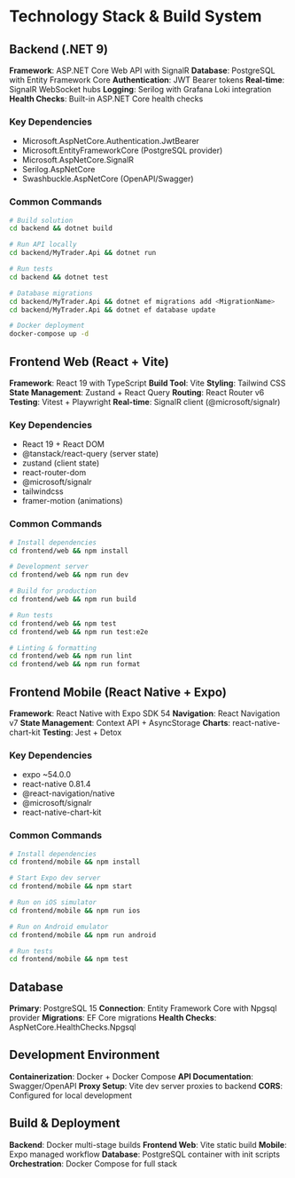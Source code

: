 # Technology Stack & Build System

## Backend (.NET 9)

**Framework**: ASP.NET Core Web API with SignalR
**Database**: PostgreSQL with Entity Framework Core
**Authentication**: JWT Bearer tokens
**Real-time**: SignalR WebSocket hubs
**Logging**: Serilog with Grafana Loki integration
**Health Checks**: Built-in ASP.NET Core health checks

### Key Dependencies
- Microsoft.AspNetCore.Authentication.JwtBearer
- Microsoft.EntityFrameworkCore (PostgreSQL provider)
- Microsoft.AspNetCore.SignalR
- Serilog.AspNetCore
- Swashbuckle.AspNetCore (OpenAPI/Swagger)

### Common Commands
```bash
# Build solution
cd backend && dotnet build

# Run API locally
cd backend/MyTrader.Api && dotnet run

# Run tests
cd backend && dotnet test

# Database migrations
cd backend/MyTrader.Api && dotnet ef migrations add <MigrationName>
cd backend/MyTrader.Api && dotnet ef database update

# Docker deployment
docker-compose up -d
```

## Frontend Web (React + Vite)

**Framework**: React 19 with TypeScript
**Build Tool**: Vite
**Styling**: Tailwind CSS
**State Management**: Zustand + React Query
**Routing**: React Router v6
**Testing**: Vitest + Playwright
**Real-time**: SignalR client (@microsoft/signalr)

### Key Dependencies
- React 19 + React DOM
- @tanstack/react-query (server state)
- zustand (client state)
- react-router-dom
- @microsoft/signalr
- tailwindcss
- framer-motion (animations)

### Common Commands
```bash
# Install dependencies
cd frontend/web && npm install

# Development server
cd frontend/web && npm run dev

# Build for production
cd frontend/web && npm run build

# Run tests
cd frontend/web && npm test
cd frontend/web && npm run test:e2e

# Linting & formatting
cd frontend/web && npm run lint
cd frontend/web && npm run format
```

## Frontend Mobile (React Native + Expo)

**Framework**: React Native with Expo SDK 54
**Navigation**: React Navigation v7
**State Management**: Context API + AsyncStorage
**Charts**: react-native-chart-kit
**Testing**: Jest + Detox

### Key Dependencies
- expo ~54.0.0
- react-native 0.81.4
- @react-navigation/native
- @microsoft/signalr
- react-native-chart-kit

### Common Commands
```bash
# Install dependencies
cd frontend/mobile && npm install

# Start Expo dev server
cd frontend/mobile && npm start

# Run on iOS simulator
cd frontend/mobile && npm run ios

# Run on Android emulator
cd frontend/mobile && npm run android

# Run tests
cd frontend/mobile && npm test
```

## Database

**Primary**: PostgreSQL 15
**Connection**: Entity Framework Core with Npgsql provider
**Migrations**: EF Core migrations
**Health Checks**: AspNetCore.HealthChecks.Npgsql

## Development Environment

**Containerization**: Docker + Docker Compose
**API Documentation**: Swagger/OpenAPI
**Proxy Setup**: Vite dev server proxies to backend
**CORS**: Configured for local development

## Build & Deployment

**Backend**: Docker multi-stage builds
**Frontend Web**: Vite static build
**Mobile**: Expo managed workflow
**Database**: PostgreSQL container with init scripts
**Orchestration**: Docker Compose for full stack